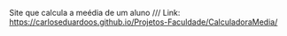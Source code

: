 Site que calcula a meédia de um aluno ///
Link: https://carloseduardoos.github.io/Projetos-Faculdade/CalculadoraMedia/
